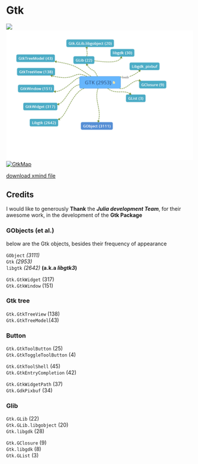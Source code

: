 # Gtk


[![](./MiniGtk/Assets/GtkMap.png)](./MiniGtk/Assets/GtkMap.png)
[![GtkMap](MiniGtk/../GtkMap.png)](MiniGtk\Assets\GtkMap.png)
[![GtkMap](MiniGtk/../../Assets/GtkMap)](MiniGtk/Assets/GtkMap.png)

[download xmind file](GTK.xmind)

## Credits 

I would like to generously **Thank** the _**Julia development Team**_, for their awesome work, in the development of the **Gtk Package**

### GObjects (et al.)
below are the Gtk objects, besides their frequency of appearance 

`GObject` _(3111)_<br />
`Gtk` _(2953)_<br />
`libgtk` _(2642)_ **(a.k.a _libgtk3_)**<br />

`Gtk.GtkWidget` (317)<br />
`Gtk.GtkWindow` (151)<br />

### Gtk tree
 `Gtk.GtkTreeView` (138)<br />
 `Gtk.GtkTreeModel`(43)<br />
### Button
 `Gtk.GtkToolButton` (25) <br />
 `Gtk.GtkToggleToolButton` (4)<br />

`Gtk.GtkToolShell` (45)<br />
`Gtk.GtkEntryCompletion` (42)<br />

`Gtk.GtkWidgetPath` (37)<br />
`Gtk.GdkPixbuf` (34)<br />

### Glib 
 `Gtk.GLib` (22)<br />
 `Gtk.GLib.libgobject` (20)<br />
 `Gtk.libgdk` (28)<br />

`Gtk.GClosure` (9)<br />
`Gtk.libgdk` (8)<br />
`Gtk.GList` (3)<br />


